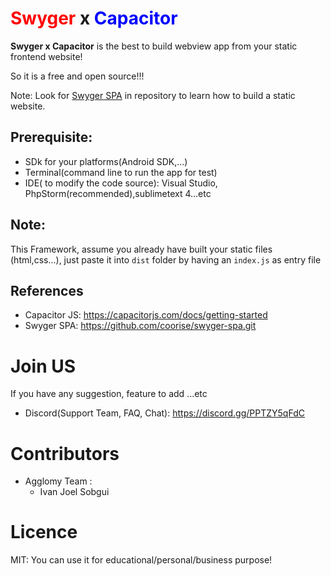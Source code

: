 #  <span style="color: red;">Swyger</span> x <span style="color: blue;">Capacitor</span>

**Swyger x Capacitor** is the best to build webview app from your static frontend website!


So it is a free and open source!!!

Note: Look for <a href="https://github.com/coorise/swyger-spa.git">Swyger SPA</a>  in repository to learn how to build a static website.

## Prerequisite:
- SDk for your platforms(Android SDK,...)
- Terminal(command line to run the app for test)
- IDE( to modify the code source): Visual Studio, PhpStorm(recommended),sublimetext 4...etc


## Note:
This Framework, assume you already have built your static files (html,css...), just paste it into ``dist`` folder by having an ``index.js`` as entry file


## References

- Capacitor JS: https://capacitorjs.com/docs/getting-started
- Swyger SPA: https://github.com/coorise/swyger-spa.git

# Join US
If you have any suggestion, feature to add ...etc
- Discord(Support Team, FAQ, Chat): https://discord.gg/PPTZY5qFdC

# Contributors
- Agglomy Team :
  - Ivan Joel Sobgui
# Licence

MIT: You can use it for educational/personal/business purpose!
